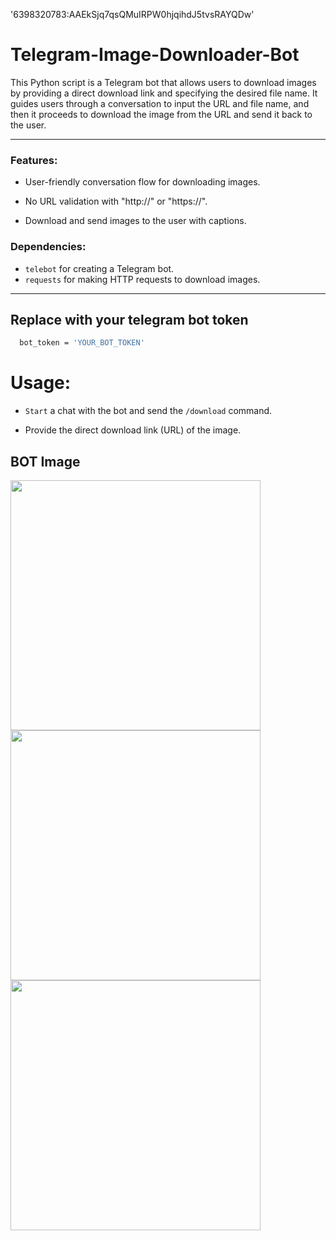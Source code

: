 '6398320783:AAEkSjq7qsQMuIRPW0hjqihdJ5tvsRAYQDw'
# Telegram-Image-Downloader-Bot

This Python script is a Telegram bot that allows users to download images by providing a direct download link and specifying the desired file name. It guides users through a conversation to input the URL and file name, and then it proceeds to download the image from the URL and send it back to the user.

---
### Features:

- User-friendly conversation flow for downloading images.

- No URL validation with "http://" or "https://".

- Download and send images to the user with captions.

### Dependencies:

- `telebot` for creating a Telegram bot.
- `requests` for making HTTP requests to download images.
---

## Replace with your telegram bot token
```bash
  bot_token = 'YOUR_BOT_TOKEN'
```
# Usage:
- `Start` a chat with the bot and send the `/download` command.

- Provide the direct download link (URL) of the image.


## BOT Image
<p aling='center'>
  <img src="https://raw.githubusercontent.com/Cyber-Programer/Telegram-Image-Downloader-Bot/main/Screenshot_2023-10-13-22-26-22-95.png" width=400>
  <img src="https://raw.githubusercontent.com/Cyber-Programer/Telegram-Image-Downloader-Bot/main/Screenshot_2023-10-13-22-27-54-68.png" width=400>
  <img src="https://raw.githubusercontent.com/Cyber-Programer/Telegram-Image-Downloader-Bot/main/Screenshot_2023-10-13-22-28-12-68.png"width=400>
</p>
